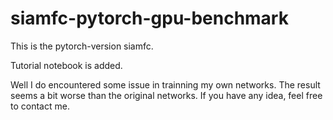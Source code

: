 # siamfc-pytorch-gpu-benchmark
This is the pytorch-version siamfc.

Tutorial notebook is added.

Well I do encountered some issue in trainning my own networks. The result seems a bit worse than the original networks. If you have any idea, feel free to contact me.
